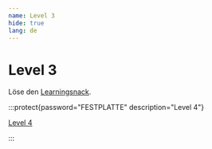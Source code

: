 ```yaml
---
name: Level 3
hide: true
lang: de
---
```


# Level 3

Löse den [Learningsnack](https://www.learningsnacks.de/share/166113/6fd58bdd-ae53-4b06-ad5a-a63b1155dba8).

:::protect{password="FESTPLATTE" description="Level 4"}

[Level 4](/askfjwqeirwe-l4)

:::